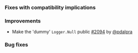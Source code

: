 [@pdalpra]: http://github.com/pdalpra
[2094]: https://github.com/sbt/sbt/pull/2094

### Fixes with compatibility implications

### Improvements

- Make the 'dummy' `Logger.Null` public [#2094][2094] by [@pdalpra][@pdalpra]

### Bug fixes
